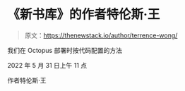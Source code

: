 # 《新书库》的作者特伦斯·王

> 原文：<https://thenewstack.io/author/terrence-wong/>

我们在 Octopus 部署时按代码配置的方法

2022 年 5 月 31 日上午 11 点

作者特伦斯·王
